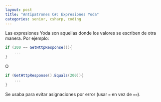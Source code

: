 ```yaml
---
layout: post
title: "Antipatrones C#: Expresiones Yoda"
categories: senior, csharp, coding
---
```


Las expresiones Yoda son<!--more--> aquellas donde los valores se escriben de otra manera.
Por ejemplo:

```csharp
if (200 == GetHttpResponse()){
    ...
}
```

O

```csharp
if (GetHttpResponse().Equals(200)){
    ...
}
```

Se usaba para evitar asignaciones por error (usar `=` en vez de `==`).
